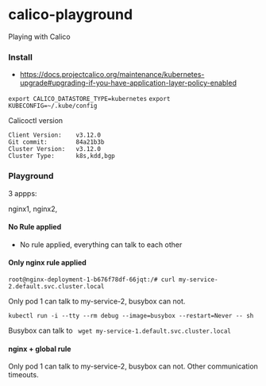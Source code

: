 # calico-playground
Playing with Calico

### Install

- https://docs.projectcalico.org/maintenance/kubernetes-upgrade#upgrading-if-you-have-application-layer-policy-enabled

`export CALICO_DATASTORE_TYPE=kubernetes`
`export KUBECONFIG=~/.kube/config`

Calicoctl version
```
Client Version:    v3.12.0
Git commit:        84a21b3b
Cluster Version:   v3.12.0
Cluster Type:      k8s,kdd,bgp
```

### Playground

3 appps:

nginx1, nginx2, 

#### No Rule applied
- No rule applied, everything can talk to each other

#### Only nginx rule applied

```
root@nginx-deployment-1-b676f78df-66jqt:/# curl my-service-2.default.svc.cluster.local
```
Only pod 1 can talk to my-service-2, busybox can not.

```
kubectl run -i --tty --rm debug --image=busybox --restart=Never -- sh
```

Busybox can talk to ` wget my-service-1.default.svc.cluster.local`


#### nginx + global rule 


Only pod 1 can talk to my-service-2, busybox can not.
Other communication timeouts.

